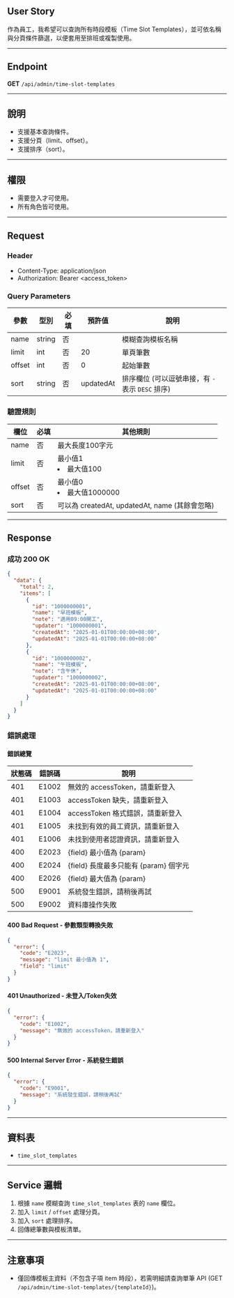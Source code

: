 ## User Story

作為員工，我希望可以查詢所有時段模板（Time Slot Templates），並可依名稱與分頁條件篩選，以便套用至排班或複製使用。

---

## Endpoint

**GET** `/api/admin/time-slot-templates`

---

## 說明

- 支援基本查詢條件。
- 支援分頁（limit、offset）。
- 支援排序（sort）。

---

## 權限

- 需要登入才可使用。
- 所有角色皆可使用。

---

## Request

### Header

- Content-Type: application/json
- Authorization: Bearer <access_token>

### Query Parameters

| 參數   | 型別   | 必填 | 預許值    | 說明                                             |
| ------ | ------ | ---- | --------- | ------------------------------------------------ |
| name   | string | 否   |           | 模糊查詢模板名稱                                 |
| limit  | int    | 否   | 20        | 單頁筆數                                         |
| offset | int    | 否   | 0         | 起始筆數                                         |
| sort   | string | 否   | updatedAt | 排序欄位 (可以逗號串接，有 `-` 表示 `DESC` 排序) |

### 驗證規則

| 欄位   | 必填 | 其他規則                                       |
| ------ | ---- | ---------------------------------------------- |
| name   | 否   | 最大長度100字元                                |
| limit  | 否   | 最小值1<li>最大值100                           |
| offset | 否   | 最小值0<li>最大值1000000                       |
| sort   | 否   | 可以為 createdAt, updatedAt, name (其餘會忽略) |

---

## Response

### 成功 200 OK

```json
{
  "data": {
    "total": 2,
    "items": [
      {
        "id": "1000000001",
        "name": "早班模板",
        "note": "適用09:00開工",
        "updater": "1000000001",
        "createdAt": "2025-01-01T00:00:00+08:00",
        "updatedAt": "2025-01-01T00:00:00+08:00"
      },
      {
        "id": "1000000002",
        "name": "午班模板",
        "note": "含午休",
        "updater": "1000000002",
        "createdAt": "2025-01-01T00:00:00+08:00",
        "updatedAt": "2025-01-01T00:00:00+08:00"
      }
    ]
  }
}
```

### 錯誤處理

#### 錯誤總覽

| 狀態碼 | 錯誤碼 | 說明                                  |
| ------ | ------ | ------------------------------------- |
| 401    | E1002  | 無效的 accessToken，請重新登入        |
| 401    | E1003  | accessToken 缺失，請重新登入          |
| 401    | E1004  | accessToken 格式錯誤，請重新登入      |
| 401    | E1005  | 未找到有效的員工資訊，請重新登入      |
| 401    | E1006  | 未找到使用者認證資訊，請重新登入      |
| 400    | E2023  | {field} 最小值為 {param}              |
| 400    | E2024  | {field} 長度最多只能有 {param} 個字元 |
| 400    | E2026  | {field} 最大值為 {param}              |
| 500    | E9001  | 系統發生錯誤，請稍後再試              |
| 500    | E9002  | 資料庫操作失敗                        |

#### 400 Bad Request - 參數類型轉換失敗

```json
{
  "error": {
    "code": "E2023",
    "message": "limit 最小值為 1",
    "field": "limit"
  }
}
```

#### 401 Unauthorized - 未登入/Token失效

```json
{
  "error": {
    "code": "E1002",
    "message": "無效的 accessToken，請重新登入"
  }
}
```

#### 500 Internal Server Error - 系統發生錯誤

```json
{
  "error": {
    "code": "E9001",
    "message": "系統發生錯誤，請稍後再試"
  }
}
```

---

## 資料表

- `time_slot_templates`

---

## Service 邏輯

1. 根據 `name` 模糊查詢 `time_slot_templates` 表的 `name` 欄位。
2. 加入 `limit` / `offset` 處理分頁。
3. 加入 `sort` 處理排序。
4. 回傳總筆數與模板清單。

---

## 注意事項

- 僅回傳模板主資料（不包含子項 item 時段），若需明細請查詢單筆 API (GET `/api/admin/time-slot-templates/{templateId}`)。
